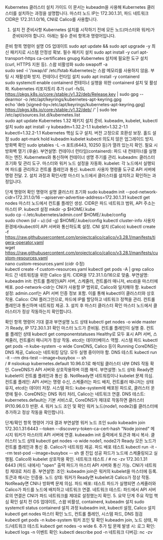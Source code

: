 Kubernetes 클러스터 설치 가이드
이 문서는 kubeadm을 사용해 Kubernetes 클러스터를 설치하는 과정을 설명합니다. 마스터 노드 IP는 172.30.1.31, 파드 네트워크 CIDR은 172.31.1.0/16, CNI로 Calico를 사용합니다.

1. 설치 전 준비사항
Kubernetes 설치를 시작하기 전에 모든 노드(마스터와 워커)가 준비되어야 합니다. 아래는 필수 준비 항목과 명령어입니다.

준비 항목	명령어	설명
OS 업데이트	sudo apt update && sudo apt upgrade -y	최신 패키지로 시스템 안정성 확보.
필수 패키지 설치	sudo apt install -y curl apt-transport-https ca-certificates gnupg	Kubernetes 설치에 필요한 도구 설치 (curl, HTTPS 지원 등).
스왑 비활성화	sudo swapoff -a <br> sudo sed -i '/swap/d' /etc/fstab	Kubernetes는 스왑 메모리를 사용하지 않음. 부팅 시 재활성화 방지.
컨테이너 런타임 설치	sudo apt install -y containerd <br> sudo systemctl enable containerd	컨테이너 실행을 위한 containerd 설치 및 활성화.
Kubernetes 리포지토리 추가	curl -fsSL https://pkgs.k8s.io/core:/stable:/v1.32/deb/Release.key | sudo gpg --dearmor -o /etc/apt/keyrings/kubernetes-apt-keyring.gpg <br> echo 'deb [signed-by=/etc/apt/keyrings/kubernetes-apt-keyring.gpg] https://pkgs.k8s.io/core:/stable:/v1.32/deb/ /' | sudo tee /etc/apt/sources.list.d/kubernetes.list <br> sudo apt update	Kubernetes 1.32 패키지 설치 준비.
kubeadm, kubelet, kubectl 설치	sudo apt install -y kubeadm=1.32.2-1.1 kubelet=1.32.2-1.1 kubectl=1.32.2-1.1	Kubernetes 핵심 도구 설치. 버전 고정으로 호환성 보장.
홀드 설정	sudo apt-mark hold kubeadm kubelet kubectl	의도치 않은 업그레이드 방지.
방화벽 확인	sudo iptables -L -n	포트(6443, 10250 등)가 열려 있는지 확인. 필요 시 방화벽 열기 (후술).
부연설명:
컨테이너 런타임(containerd): 파드 내 컨테이너를 실행하는 엔진. Kubernetes와 통신하며 컨테이너 생명 주기를 관리.
kubeadm: 클러스터 초기화 및 관리 도구. 마스터와 워커 노드 설정을 자동화.
kubelet: 각 노드에서 실행되며 파드를 관리하고 컨트롤 플레인과 통신.
kubectl: 사용자 명령줄 도구로 API 서버에 명령 전달.
2. 설치 과정과 확인사항
마스터 노드에서 클러스터를 설치하고 확인하는 과정입니다.

단계	명령어	확인 명령어	설명
클러스터 초기화	sudo kubeadm init --pod-network-cidr=172.31.1.0/16 --apiserver-advertise-address=172.30.1.31	kubectl get nodes	마스터 노드에서 컨트롤 플레인 생성. CIDR은 파드 네트워크 범위, API 주소는 마스터 IP.
kubectl 설정	mkdir -p $HOME/.kube <br> sudo cp -i /etc/kubernetes/admin.conf $HOME/.kube/config <br> sudo chown $(id -u):$(id -g) $HOME/.kube/config	kubectl cluster-info	사용자 환경에서kubectl이 API 서버와 통신하도록 설정.
CNI 설치 (Calico)	kubectl create -f https://raw.githubusercontent.com/projectcalico/calico/v3.28.1/manifests/tigera-operator.yaml <br> wget https://raw.githubusercontent.com/projectcalico/calico/v3.28.1/manifests/custom-resources.yaml <br> nano custom-resources.yaml (cidr 수정) <br> kubectl create -f custom-resources.yaml	kubectl get pods -A | grep calico	파드 간 네트워킹을 위한 Calico 설치. CIDR을 172.31.1.0/16으로 맞춤.
부연설명:
kubeadm init: 컨트롤 플레인(API 서버, 스케줄러, 컨트롤러 매니저, etcd)을 마스터에 배포. pod-network-cidr는 CNI가 사용할 IP 범위로, Calico와 일치해야 함.
kubectl 설정: admin.conf는 API 서버 인증 정보 포함. 이를 통해 kubectl이 클러스터와 상호작용.
Calico: CNI 플러그인으로, 파드에 IP를 할당하고 네트워크 정책을 관리. 컨트롤 플레인과 통신하며 네트워킹 제공.
3. 설치 후 마스터 클러스터 확인
마스터 노드에서 클러스터가 정상 작동하는지 확인합니다.

확인 항목	명령어	기대 결과	부연설명
노드 상태	kubectl get nodes -o wide	master가 Ready, IP 172.30.1.31 확인	마스터 노드가 준비됨. 컨트롤 플레인이 실행 중.
컨트롤 플레인 상태	kubectl get componentstatuses	Healthy로 모두 표시	API 서버, 스케줄러, 컨트롤러 매니저가 정상 작동. etcd는 데이터베이스 역할.
시스템 파드	kubectl get pods -n kube-system -o wide	CoreDNS, Calico 등이 Running	CoreDNS는 DNS 제공, Calico는 네트워킹 담당. 모두 실행 중이어야 함.
DNS 테스트	kubectl run -it --rm dns-test --image=busybox -- sh <br> / # nslookup kubernetes.default	10.96.0.1로 해석됨	클러스터 내부 DNS 작동 확인. CoreDNS가 API 서버와 상호작용하며 이름 해석.
부연설명:
노드 상태: Ready면 kubelet이 컨트롤 플레인과 통신 중. NotReady면 네트워킹이나 kubelet 문제 의심.
컨트롤 플레인: API 서버는 명령 수신, 스케줄러는 파드 배치, 컨트롤러 매니저는 상태 유지, etcd는 데이터 저장.
시스템 파드: kube-system에 배포된 파드로, 클러스터 운영에 필수. CoreDNS는 DNS 쿼리 처리, Calico는 네트워크 연결.
DNS 테스트: kubernetes.default는 기본 서비스로, CoreDNS가 제대로 작동하면 클러스터 IP(10.96.0.1) 반환.
4. 워커 노드 조인 및 확인
워커 노드(node1, node2)를 클러스터에 추가하고 정상 작동을 확인합니다.

단계/확인 항목	명령어	기대 결과	부연설명
워커 노드 조인	sudo kubeadm join 172.30.1.31:6443 --token <token> --discovery-token-ca-cert-hash <hash>	"Node joined" 메시지	워커가 마스터의 API 서버에 연결. kubeadm init 출력에서 토큰과 해시 복사.
클러스터 노드 상태	kubectl get nodes -o wide	node1, node2가 Ready	모든 노드가 컨트롤 플레인과 통신 중. Calico가 네트워킹 제공.
파드 배포 테스트	kubectl run -it --rm test-pod --image=busybox -- sh	셸 진입 성공	파드가 노드에 스케줄링되고 실행됨. Calico와 kubelet 상호작용 확인.
네트워크 테스트	/ # nc -zv 172.30.1.31 6443 (파드 내에서)	"open" 출력	파드가 마스터 API 서버와 통신 가능. CNI가 네트워킹 제대로 처리 중.
부연설명:
조인: kubeadm join은 워커의 kubelet을 마스터에 등록. 토큰과 해시는 인증용.
노드 상태: 워커가 Ready면 kubelet과 Calico가 정상 작동. NotReady면 CNI나 방화벽 문제 의심.
파드 배포: 테스트 파드가 실행되면 스케줄러와 Calico가 파드를 노드에 배치하고 네트워크 연결.
네트워크 테스트: 파드에서 API 서버로의 연결은 CNI가 파드 네트워크를 제대로 설정했는지 확인.
5. 요약
단계	주요 작업	핵심 확인
설치 전	OS 업데이트, 스왑 비활성, containerd, kubeadm 설치	sudo systemctl status containerd
설치 과정	kubeadm init, kubectl 설정, Calico 설치	kubectl get nodes
마스터 확인	노드, 컨트롤 플레인, 시스템 파드, DNS 점검	kubectl get pods -n kube-system
워커 조인 및 확인	kubeadm join, 노드 상태, 파드/네트워크 테스트	kubectl get nodes -o wide
6. 추가 팁
문제 발생 시:
로그 확인: kubectl logs <pod-name> -n <namespace>
이벤트 확인: kubectl describe pod <pod-name> -n <namespace>
네트워크 디버깅: nc -zv <ip> <port>
